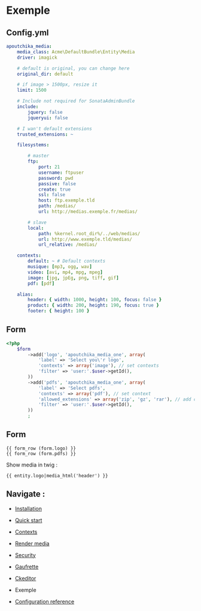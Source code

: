 Exemple
=======


Config.yml
----------
```yaml
apoutchika_media:
    media_class: Acme\DefaultBundle\Entity\Media
    driver: imagick

    # default is original, you can change here
    original_dir: default

    # if image > 1500px, resize it
    limit: 1500

    # Include not required for SonataAdminBundle
    include:
        jquery: false
        jqueryui: false

    # I wan't default extensions
    trusted_extensions: ~

    filesystems:

        # master
        ftp: 
            port: 21
            username: ftpuser
            password: pwd
            passive: false
            create: true
            ssl: false
            host: ftp.exemple.tld
            path: /medias/
            url: http://medias.exemple.fr/medias/

        # slave
        local:
            path: %kernel.root_dir%/../web/medias/
            url: http://www.exemple.tld/medias/
            url_relative: /medias/

    contexts:
        default: ~ # Default contexts
        musique: [mp3, ogg, wav]
        video: [avi, mp4, mpg, mpeg]
        image: [jpg, jpEg, png, tiff, gif]
        pdf: [pdf]

    alias:
        header: { width: 1000, height: 100, focus: false }
        product: { width: 200, height: 190, focus: true }
        footer: { height: 100 }
```

Form
----
```php
<?php
    $form
        ->add('logo', 'apoutchika_media_one', array(
            'label' => 'Select you\'r logo',
            'contexts' => array('image'), // set contexts
            'filter' => 'user:'.$user->getId(),
        ))
        ->add('pdfs', 'apoutchika_media_one', array(
            'label' => 'Select pdfs',
            'contexts' => array('pdf'), // set context
            'allowed_extensions' => array('zip', 'gz', 'rar'), // add custom extensions
            'filter' => 'user:'.$user->getId(),
        ))
        ;
```

Form
----
```htmljango
{{ form_row (form.logo) }}
{{ form_row (form.pdfs) }}
```


Show media in twig :
```htmljango
{{ entity.logo|media_html('header') }}
```

Navigate :
----------

* [Installation](install.md)
* [Quick start](quickstart.md)
* [Contexts](contexts.md)
* [Render media](rendermedia.md)
* [Security](security.md)
* [Gaufrette](gaufrette.md)
* [Ckeditor](ckeditor.md)

* Exemple
* [Configuration reference](configuration_reference.md)
